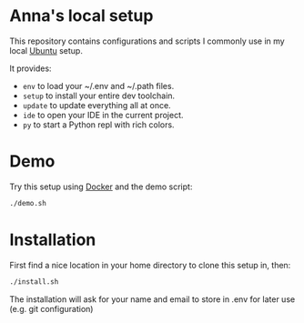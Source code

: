# Anna's local setup

This repository contains configurations and scripts I commonly use in my local
[Ubuntu] setup.

It provides:

- `env` to load your ~/.env and ~/.path files.
- `setup` to install your entire dev toolchain.
- `update` to update everything all at once.
- `ide` to open your IDE in the current project.
- `py` to start a Python repl with rich colors.

# Demo

Try this setup using [Docker] and the demo script:

```bash
./demo.sh
```

# Installation

First find a nice location in your home directory to clone this setup in, then:

```bash
./install.sh
```

The installation will ask for your name and email to store in .env for later
use (e.g. git configuration)

[Docker]: https://docs.docker.com/engine/install/ubuntu/
[Ubuntu]: https://releases.ubuntu.com/
